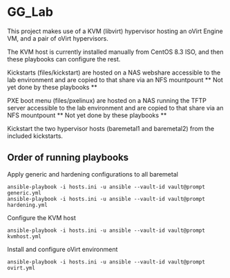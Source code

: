 # GG_Lab

This project makes use of a KVM (libvirt) hypervisor hosting an oVirt Engine VM, and a pair of oVirt hypervisors.

The KVM host is currently installed manually from CentOS 8.3 ISO, and then these playbooks can configure the rest.

Kickstarts (files/kickstart) are hosted on a NAS webshare accessible to the lab environment and are copied to that share via an NFS mountpount  ** Not yet done by these playbooks **

PXE boot menu (files/pxelinux) are hosted on a NAS running the TFTP server accessible to the lab environment and are copied to that share via an NFS mountpount  ** Not yet done by these playbooks **

Kickstart the two hypervisor hosts (baremetal1 and baremetal2) from the included kickstarts.

## Order of running playbooks
Apply generic and hardening configurations to all baremetal
```
ansible-playbook -i hosts.ini -u ansible --vault-id vault@prompt generic.yml
ansible-playbook -i hosts.ini -u ansible --vault-id vault@prompt hardening.yml
```

Configure the KVM host
```
ansible-playbook -i hosts.ini -u ansible --vault-id vault@prompt kvmhost.yml
```

Install and configure oVirt environment
```
ansible-playbook -i hosts.ini -u ansible --vault-id vault@prompt ovirt.yml
```
